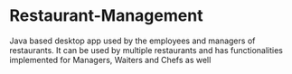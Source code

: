 # Restaurant-Management
Java based desktop app used by the employees and managers of restaurants. It can be used by multiple restaurants and has functionalities implemented for Managers, Waiters and Chefs as well
